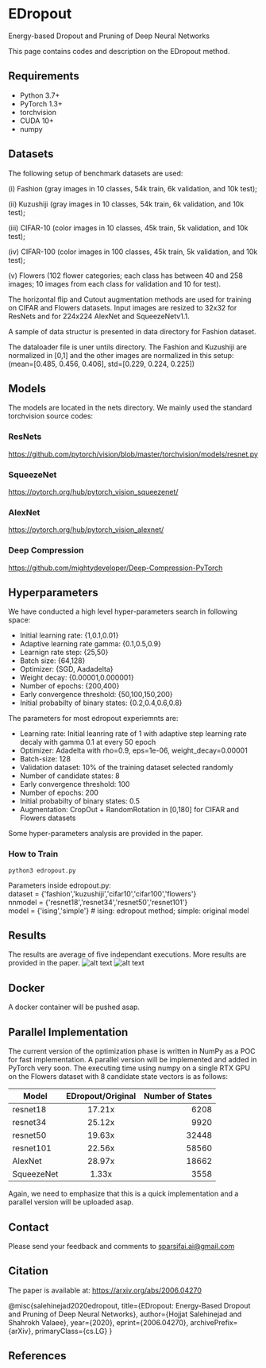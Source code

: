 # EDropout
Energy-based Dropout and Pruning of Deep Neural Networks

This page contains codes and description on the EDropout method.

## Requirements
- Python 3.7+
- PyTorch 1.3+
- torchvision
- CUDA 10+
- numpy

## Datasets
The following setup of benchmark datasets are used: 

(i) Fashion (gray images in 10 classes, 54k train, 6k validation, and 10k test);

(ii) Kuzushiji (gray images in 10 classes, 54k train, 6k validation, and 10k test); 

(iii) CIFAR-10 (color images in 10 classes, 45k train, 5k validation, and 10k test);

(iv) CIFAR-100 (color images in 100 classes, 45k train, 5k validation, and 10k test);

(v) Flowers (102 flower categories; each class has between 40 and 258 images; 10 images from each class for validation and 10 for test). 

The horizontal flip and Cutout augmentation methods are used for training on CIFAR and Flowers datasets. Input images are resized to 32x32 for ResNets and for 224x224 AlexNet and SqueezeNetv1.1. 

A sample of data structur is presented in data directory for Fashion dataset.

The dataloader file is uner untils directory. The Fashion and Kuzushiji are normalized in [0,1] and the other images are normalized in this setup: (mean=[0.485, 0.456, 0.406], std=[0.229, 0.224, 0.225])

## Models
The models are located in the nets directory. We mainly used the standard torchvision source codes: 

### ResNets

https://github.com/pytorch/vision/blob/master/torchvision/models/resnet.py

### SqueezeNet

https://pytorch.org/hub/pytorch_vision_squeezenet/

### AlexNet

https://pytorch.org/hub/pytorch_vision_alexnet/

### Deep Compression

https://github.com/mightydeveloper/Deep-Compression-PyTorch

## Hyperparameters

We have conducted a high level hyper-parameters search in following space:

- Initial learning rate: {1,0.1,0.01}
- Adaptive learning rate gamma: {0.1,0.5,0.9}
- Learnign rate step: {25,50}
- Batch size: {64,128}
- Optimizer: {SGD, Aadadelta}
- Weight decay: {0.00001,0.000001}
- Number of epochs: {200,400}
- Early convergence threshold: {50,100,150,200}
- Initial probabilty of binary states: {0.2,0.4,0.6,0.8}


The parameters for most edropout experiemnts are:

- Learning rate: Initial leanring rate of 1 with adaptive step learning rate decaly with gamma 0.1 at every 50 epoch 
- Optimizer: Adadelta with rho=0.9, eps=1e-06, weight_decay=0.00001
- Batch-size: 128
- Validation dataset: 10% of the training dataset selected randomly
- Number of candidate states: 8
- Early convergence threshold: 100
- Number of epochs: 200
- Initial probabilty of binary states: 0.5
- Augmentation: CropOut + RandomRotation in [0,180] for CIFAR and Flowers datasets

Some hyper-parameters analysis are provided in the paper.

### How to Train
`python3 edropout.py`

Parameters inside edropout.py:   
dataset = {'fashion','kuzushiji','cifar10','cifar100','flowers'}    
nnmodel = {'resnet18','resnet34','resnet50','resnet101'}   
model = {'ising','simple'} # ising: edropout method; simple: original model   

## Results
The results are average of five independant executions. More results are provided in the paper.
![alt text](https://github.com/sparsifai/edropout/blob/master/png/k.png)
![alt text](https://github.com/sparsifai/edropout/blob/master/png/f.png)


## Docker
A docker container will be pushed asap.

## Parallel Implementation
The current version of the optimization phase is written in NumPy as a POC for fast implementation. A parallel version will be implemented and added in PyTorch very soon. The executing time using numpy on a single RTX GPU on the Flowers dataset with 8 candidate state vectors is as follows:

| Model        | EDropout/Original  | Number of States
| ------------- |:-------------:| -----:|
| resnet18     | 17.21x | 6208 |
| resnet34     | 25.12x      | 9920  |
| resnet50  | 19.63x    |  32448  |
resnet101 | 22.56x | 58560
AlexNet | 28.97x | 18662
SqueezeNet | 1.33x| 3558


Again, we need to emphasize that this is a quick implementation and a parallel version will be uploaded asap. 


## Contact
Please send your feedback and comments to sparsifai.ai@gmail.com

## Citation
The paper is available at: https://arxiv.org/abs/2006.04270

@misc{salehinejad2020edropout,
    title={EDropout: Energy-Based Dropout and Pruning of Deep Neural Networks},
    author={Hojjat Salehinejad and Shahrokh Valaee},
    year={2020},
    eprint={2006.04270},
    archivePrefix={arXiv},
    primaryClass={cs.LG}
}


## References



